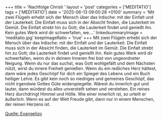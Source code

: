 +++
title = 'Nachfolge Christi '
layout = 'post'
categories = ['MEDITATIO']
tags = ['MEDITATIO']
date = '2025-06-13 09:00:28 +0100'
summary = 'Mit zwei Flügeln erhebt sich der Mensch über das Irdische: mit der Einfalt und der Lauterkeit. Die Einfalt muss sich in der Absicht finden, die Lauterkeit im Gemüt. Die Einfalt strebt hin zu Gott; die Lauterkeit findet und genießt ihn. Kein gutes Werk wird dir schwerfallen, we....'
linkedsummaryImage = 'meditatio.jpg'
keepImageRatio = 'true'
+++
Mit zwei Flügeln erhebt sich der Mensch über das Irdische: mit der Einfalt und der Lauterkeit.
Die Einfalt muss sich in der Absicht finden, die Lauterkeit im Gemüt.
Die Einfalt strebt hin zu Gott; die Lauterkeit findet und genießt ihn.
Kein gutes Werk wird dir schwerfallen, wenn du in deinem Inneren frei bist von ungeordneter Neigung.<!--more-->
Wenn du nur das suchst, was Gott wohlgefällt und dem Nächsten nützt, wirst du innere Freiheit genießen.
Wenn du ein redliches Herz hättest, dann wäre jedes Geschöpf für dich ein Spiegel des Lebens und ein Buch heiliger Lehre.
Es gibt kein noch so niedriges und gemeines Geschöpf, das nicht irgendwie Gottes Güte widerspiegelte.
Wärest du innerlich gut und lauter, dann würdest du alles unverstellt sehen und verstehen. Ein reines Herz durchdringt Himmel und Hölle.
Wie einer innerlich ist, so urteilt er äußerlich. Wenn es auf der Welt Freude gibt, dann nur in einem Menschen, der reinen Herzens ist.



[Quelle: Evangelizo](https://evangeliumtagfuertag.org/DE/gospel)
